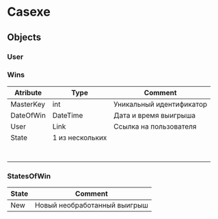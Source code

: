 # Casexe

## Objects

### User

### Wins

| Atribute | Type | Comment |
|---|---|---|
| MasterKey | int | Уникальный идентификатор |
| DateOfWin | DateTime | Дата и время выигрыша |
| User | Link | Ссылка на пользователя |
| State | 1 из нескольких | |
| | | |
| | | |
| | | |
| | | |
| | | |
| | | |
| | | |

### StatesOfWin

| State | Comment |
|---|---|
| New | Новый необработанный выигрыш |


